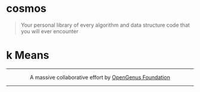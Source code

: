 # cosmos
> Your personal library of every algorithm and data structure code that you will ever encounter

# k Means

---

<p align="center">
	A massive collaborative effort by <a href="https://github.com/OpenGenus/cosmos">OpenGenus Foundation</a> 
</p>

---
